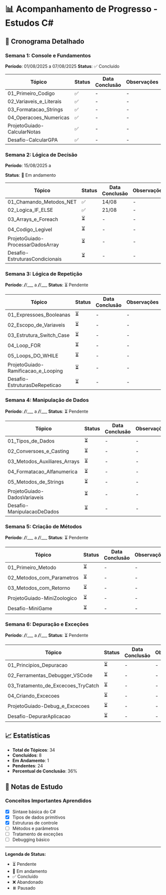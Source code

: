 # 📊 Acompanhamento de Progresso - Estudos C#

## 📅 Cronograma Detalhado

### Semana 1: Console e Fundamentos
**Período**: 01/08/2025 a 07/08/2025
**Status**:  ✅ Concluído

| Tópico | Status | Data Conclusão | Observações |
|--------|--------|----------------|-------------|
| 01_Primeiro_Codigo | ✅ | - | - |
| 02_Variaveis_e_Literais | ✅ | - | - |
| 03_Formatacao_Strings | ✅ | - | - |
| 04_Operacoes_Numericas | ✅ | - | - |
| ProjetoGuiado-CalcularNotas | ✅| - | - |
| Desafio-CalcularGPA | ✅| - | - |

### Semana 2: Lógica de Decisão
**Período**: 15/08/2025 a
<!-- ___/___/___ -->
**Status**: 🔄 Em andamento
<!-- / ✅ Concluído / ⏸️ Pausado -->

| Tópico | Status | Data Conclusão | Observações |
|--------|--------|----------------|-------------|
| 01_Chamando_Metodos_NET | ✅ | 14/08 | - |
| 02_Logica_IF_ELSE | ✅ | 21/08 | - |
| 03_Arrays_e_Foreach | ⏳ | - | - |
| 04_Codigo_Legivel | ⏳ | - | - |
| ProjetoGuiado-ProcessarDadosArray | ⏳ | - | - |
| Desafio-EstruturasCondicionais | ⏳ | - | - |

### Semana 3: Lógica de Repetição
**Período**: ___/___/___ a ___/___/___
**Status**: ⏳ Pendente

| Tópico | Status | Data Conclusão | Observações |
|--------|--------|----------------|-------------|
| 01_Expressoes_Booleanas | ⏳ | - | - |
| 02_Escopo_de_Variaveis | ⏳ | - | - |
| 03_Estrutura_Switch_Case | ⏳ | - | - |
| 04_Loop_FOR | ⏳ | - | - |
| 05_Loops_DO_WHILE | ⏳ | - | - |
| ProjetoGuiado-Ramificacao_e_Looping | ⏳ | - | - |
| Desafio-EstruturasDeRepeticao | ⏳ | - | - |

### Semana 4: Manipulação de Dados
**Período**: ___/___/___ a ___/___/___
**Status**: ⏳ Pendente

| Tópico | Status | Data Conclusão | Observações |
|--------|--------|----------------|-------------|
| 01_Tipos_de_Dados | ⏳ | - | - |
| 02_Conversoes_e_Casting | ⏳ | - | - |
| 03_Metodos_Auxiliares_Arrays | ⏳ | - | - |
| 04_Formatacao_Alfanumerica | ⏳ | - | - |
| 05_Metodos_de_Strings | ⏳ | - | - |
| ProjetoGuiado-DadosVariaveis | ⏳ | - | - |
| Desafio-ManipulacaoDeDados | ⏳ | - | - |

### Semana 5: Criação de Métodos
**Período**: ___/___/___ a ___/___/___
**Status**: ⏳ Pendente

| Tópico | Status | Data Conclusão | Observações |
|--------|--------|----------------|-------------|
| 01_Primeiro_Metodo | ⏳ | - | - |
| 02_Metodos_com_Parametros | ⏳ | - | - |
| 03_Metodos_com_Retorno | ⏳ | - | - |
| ProjetoGuiado-MiniZoologico | ⏳ | - | - |
| Desafio-MiniGame | ⏳ | - | - |

### Semana 6: Depuração e Exceções
**Período**: ___/___/___ a ___/___/___
**Status**: ⏳ Pendente

| Tópico | Status | Data Conclusão | Observações |
|--------|--------|----------------|-------------|
| 01_Principios_Depuracao | ⏳ | - | - |
| 02_Ferramentas_Debugger_VSCode | ⏳ | - | - |
| 03_Tratamento_de_Excecoes_TryCatch | ⏳ | - | - |
| 04_Criando_Excecoes | ⏳ | - | - |
| ProjetoGuiado-Debug_e_Excecoes | ⏳ | - | - |
| Desafio-DepurarAplicacao | ⏳ | - | - |

## 📈 Estatísticas

- **Total de Tópicos**: 34
- **Concluídos**: 8
- **Em Andamento**: 1
- **Pendentes**: 24
- **Percentual de Conclusão**: 36%

## 📝 Notas de Estudo

### Conceitos Importantes Aprendidos
- [x] Sintaxe básica do C#
- [x] Tipos de dados primitivos
- [x] Estruturas de controle
- [ ] Métodos e parâmetros
- [ ] Tratamento de exceções
- [ ] Debugging básico

<!--
### Recursos Úteis Descobertos
1. _______________
2. _______________
3. _______________

## 🎯 Próximos Passos
- [ ] _______________
- [ ] _______________
- [ ] _______________ -->

---
**Legenda de Status:**
- ⏳ Pendente
- 🔄 Em andamento
- ✅ Concluído
- ❌ Abandonado
- ⏸️ Pausado
